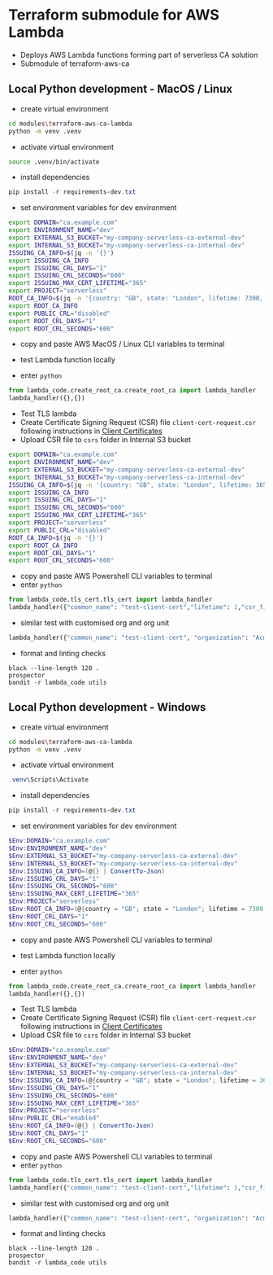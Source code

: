 # Terraform submodule for AWS Lambda
* Deploys AWS Lambda functions forming part of serverless CA solution
* Submodule of terraform-aws-ca

## Local Python development - MacOS / Linux
* create virtual environment
```bash
cd modules\terraform-aws-ca-lambda
python -m venv .venv
```
* activate virtual environment
```bash
source .venv/bin/activate
```
* install dependencies
```powershell
pip install -r requirements-dev.txt
```
* set environment variables for dev environment
```bash
export DOMAIN="ca.example.com"
export ENVIRONMENT_NAME="dev"
export EXTERNAL_S3_BUCKET="my-company-serverless-ca-external-dev"
export INTERNAL_S3_BUCKET="my-company-serverless-ca-internal-dev"
ISSUING_CA_INFO=$(jq -n '{}')
export ISSUING_CA_INFO
export ISSUING_CRL_DAYS="1"
export ISSUING_CRL_SECONDS="600"
export ISSUING_MAX_CERT_LIFETIME="365"
export PROJECT="serverless"
ROOT_CA_INFO=$(jq -n '{country: "GB", state: "London", lifetime: 7300, locality: "London", organization: "serverless", organizationalUnit: "Security Operations", commonName: "Serverless Development Root CA", emailAddress: "secops@example.com", pathLengthConstraint: 1}')
export ROOT_CA_INFO
export PUBLIC_CRL="disabled"
export ROOT_CRL_DAYS="1"
export ROOT_CRL_SECONDS="600"
```
* copy and paste AWS MacOS / Linux CLI variables to terminal

* test Lambda function locally
* enter `python`
```python
from lambda_code.create_root_ca.create_root_ca import lambda_handler
lambda_handler({},{})
```
* Test TLS lambda
* Create Certificate Signing Request (CSR) file `client-cert-request.csr` following instructions in [Client Certificates](../../docs/client-certificates.md)
* Upload CSR file to `csrs` folder in Internal S3 bucket
```bash
export DOMAIN="ca.example.com"
export ENVIRONMENT_NAME="dev"
export EXTERNAL_S3_BUCKET="my-company-serverless-ca-external-dev"
export INTERNAL_S3_BUCKET="my-company-serverless-ca-internal-dev"
ISSUING_CA_INFO=$(jq -n '{country: "GB", state: "London", lifetime: 3650, locality: "London", organization: "serverless", organizationalUnit: "Security Operations", commonName: "Serverless Development Issuing CA", emailAddress: "secops@example.com", pathLengthConstraint: 0}')
export ISSUING_CA_INFO
export ISSUING_CRL_DAYS="1"
export ISSUING_CRL_SECONDS="600"
export ISSUING_MAX_CERT_LIFETIME="365"
export PROJECT="serverless"
export PUBLIC_CRL="disabled"
ROOT_CA_INFO=$(jq -n '{}')
export ROOT_CA_INFO
export ROOT_CRL_DAYS="1"
export ROOT_CRL_SECONDS="600"
```
* copy and paste AWS Powershell CLI variables to terminal
* enter `python`
```python
from lambda_code.tls_cert.tls_cert import lambda_handler
lambda_handler({"common_name": "test-client-cert","lifetime": 1,"csr_file": "client-cert-request.csr","force_issue": True},{})
```
* similar test with customised org and org unit
```python
lambda_handler({"common_name": "test-client-cert", "organization": "Acme Inc.", "organizational_unit": "Animation Department","lifetime": 1,"csr_file": "client-cert-request.csr","force_issue": True},{})
```
* format and linting checks
```commandline
black --line-length 120 .
prospector
bandit -r lambda_code utils
```

## Local Python development - Windows
* create virtual environment
```bash
cd modules\terraform-aws-ca-lambda
python -m venv .venv
```
* activate virtual environment
```powershell
.venv\Scripts\Activate
```
* install dependencies
```powershell
pip install -r requirements-dev.txt
```
* set environment variables for dev environment
```powershell
$Env:DOMAIN="ca.example.com"
$Env:ENVIRONMENT_NAME="dev"
$Env:EXTERNAL_S3_BUCKET="my-company-serverless-ca-external-dev"
$Env:INTERNAL_S3_BUCKET="my-company-serverless-ca-internal-dev"
$Env:ISSUING_CA_INFO=(@{} | ConvertTo-Json)
$Env:ISSUING_CRL_DAYS="1"
$Env:ISSUING_CRL_SECONDS="600"
$Env:ISSUING_MAX_CERT_LIFETIME="365"
$Env:PROJECT="serverless"
$Env:ROOT_CA_INFO=(@{country = "GB"; state = "London"; lifetime = 7300; locality = "London"; organization = "serverless"; organizationalUnit = "Security Operations"; commonName = "Serverless Development Root CA"; emailAddress = "secops@example.com"; pathLengthConstraint = 1} | ConvertTo-Json)
$Env:ROOT_CRL_DAYS="1"
$Env:ROOT_CRL_SECONDS="600"
```
* copy and paste AWS Powershell CLI variables to terminal

* test Lambda function locally
* enter `python`
```python
from lambda_code.create_root_ca.create_root_ca import lambda_handler
lambda_handler({},{})
```
* Test TLS lambda
* Create Certificate Signing Request (CSR) file `client-cert-request.csr` following instructions in [Client Certificates](../../docs/client-certificates.md)
* Upload CSR file to `csrs` folder in Internal S3 bucket
```powershell
$Env:DOMAIN="ca.example.com"
$Env:ENVIRONMENT_NAME="dev"
$Env:EXTERNAL_S3_BUCKET="my-company-serverless-ca-external-dev"
$Env:INTERNAL_S3_BUCKET="my-company-serverless-ca-internal-dev"
$Env:ISSUING_CA_INFO=(@{country = "GB"; state = "London"; lifetime = 3650; locality = "London"; organization = "serverless"; organizationalUnit = "Security Operations"; commonName = "Serverless Development Issuing CA"; emailAddress = "secops@example.com"; pathLengthConstraint = 0} | ConvertTo-Json)
$Env:ISSUING_CRL_DAYS="1"
$Env:ISSUING_CRL_SECONDS="600"
$Env:ISSUING_MAX_CERT_LIFETIME="365"
$Env:PROJECT="serverless"
$Env:PUBLIC_CRL="enabled"
$Env:ROOT_CA_INFO=(@{} | ConvertTo-Json)
$Env:ROOT_CRL_DAYS="1"
$Env:ROOT_CRL_SECONDS="600"
```
* copy and paste AWS Powershell CLI variables to terminal
* enter `python`
```python
from lambda_code.tls_cert.tls_cert import lambda_handler
lambda_handler({"common_name": "test-client-cert","lifetime": 1,"csr_file": "client-cert-request.csr","force_issue": True},{})
```
* similar test with customised org and org unit
```python
lambda_handler({"common_name": "test-client-cert", "organization": "Acme Inc.", "organizational_unit": "Animation Department","lifetime": 1,"csr_file": "client-cert-request.csr","force_issue": True},{})
```
* format and linting checks
```commandline
black --line-length 120 .
prospector
bandit -r lambda_code utils
```